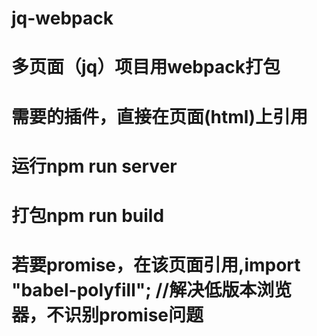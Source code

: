 # jq-webpack
# 多页面（jq）项目用webpack打包
# 需要的插件，直接在页面(html)上引用
# 运行npm run server
# 打包npm run build
# 若要promise，在该页面引用,import "babel-polyfill"; //解决低版本浏览器，不识别promise问题